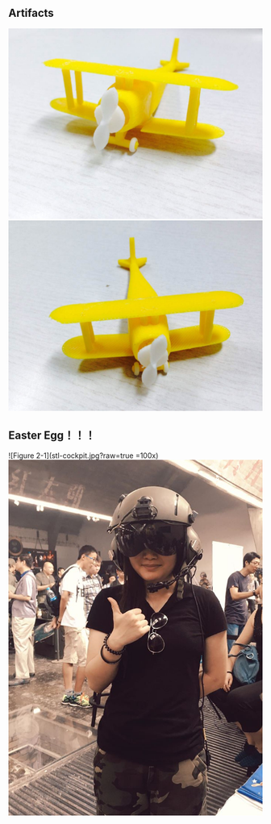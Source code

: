 ## Artifacts
![Figure 1-2](WechatIMG2.jpeg?raw=true)
![Figure 1-1](WechatIMG1.jpeg?raw=true)





## Easter Egg！！！
![Figure 2-1](stl-cockpit.jpg?raw=true =100x)
![Figure 2-1](helmet.jpg?raw=true)



